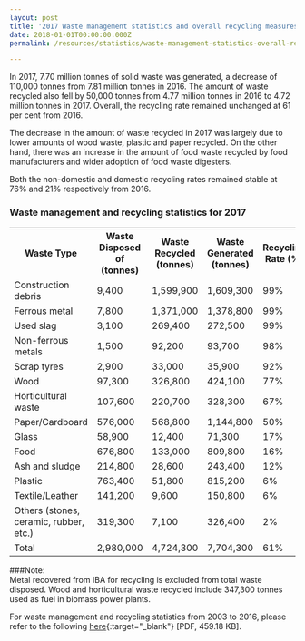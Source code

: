 ```yaml
---
layout: post
title: '2017 Waste management statistics and overall recycling measures'
date: 2018-01-01T00:00:00.000Z
permalink: /resources/statistics/waste-management-statistics-overall-recycling

---
```



In 2017, 7.70 million tonnes of solid waste was generated, a decrease of 110,000 tonnes from 7.81 million tonnes in 2016. The amount of waste recycled also fell by 50,000 tonnes from 4.77 million tonnes in 2016 to 4.72 million tonnes in 2017. Overall, the recycling rate remained unchanged at 61 per cent from 2016.

The decrease in the amount of waste recycled in 2017 was largely due to lower amounts of wood waste, plastic and paper recycled. On the other hand, there was an increase in the amount of food waste recycled by food manufacturers and wider adoption of food waste digesters. 

Both the non-domestic and domestic recycling rates remained stable at 76% and 21% respectively from 2016.

### Waste management and recycling statistics for 2017

<style type="text/css">
.tg  {border-collapse:collapse;border-spacing:0;}
.tg td{font-family:Arial, sans-serif;font-size:14px;padding:10px 5px;border-style:solid;border-width:1px;overflow:hidden;word-break:normal;border-color:black;}
.tg th{font-family:Arial, sans-serif;font-size:14px;font-weight:normal;padding:10px 5px;border-style:solid;border-width:1px;overflow:hidden;word-break:normal;border-color:black;}
.tg .tg-0pky{border-color:inherit;text-align:left;vertical-align:top}
</style>
<table class="table-h">
  <tr>
    <th class="tg-0pky">Waste Type</th>
    <th class="tg-0pky">Waste Disposed of (tonnes)</th>
    <th class="tg-0pky">Waste Recycled (tonnes)</th>
    <th class="tg-0pky">Waste Generated (tonnes)</th>
    <th class="tg-0pky">Recycling Rate (%)</th>
  </tr>
  <tr>
    <td class="tg-0pky">Construction debris</td>
    <td class="tg-0pky">9,400</td>
    <td class="tg-0pky">1,599,900</td>
    <td class="tg-0pky">1,609,300</td>
    <td class="tg-0pky">99%</td>
  </tr>
  <tr>
    <td class="tg-0pky">Ferrous metal</td>
    <td class="tg-0pky">7,800</td>
    <td class="tg-0pky">1,371,000</td>
    <td class="tg-0pky">1,378,800</td>
    <td class="tg-0pky">99%</td>
  </tr>
  <tr>
    <td class="tg-0pky">Used slag</td>
    <td class="tg-0pky">3,100</td>
    <td class="tg-0pky">269,400</td>
    <td class="tg-0pky">272,500</td>
    <td class="tg-0pky">99%</td>
  </tr>
  <tr>
    <td class="tg-0pky">Non-ferrous metals</td>
    <td class="tg-0pky">1,500</td>
    <td class="tg-0pky">92,200</td>
    <td class="tg-0pky">93,700</td>
    <td class="tg-0pky">98%</td>
  </tr>
  <tr>
    <td class="tg-0pky">Scrap tyres</td>
    <td class="tg-0pky">2,900</td>
    <td class="tg-0pky">33,000</td>
    <td class="tg-0pky">35,900</td>
    <td class="tg-0pky">92%</td>
  </tr>
  <tr>
    <td class="tg-0pky">Wood</td>
    <td class="tg-0pky">97,300</td>
    <td class="tg-0pky">326,800</td>
    <td class="tg-0pky">424,100</td>
    <td class="tg-0pky">77%</td>
  </tr>
  <tr>
    <td class="tg-0pky">Horticultural waste</td>
    <td class="tg-0pky">107,600</td>
    <td class="tg-0pky">220,700</td>
    <td class="tg-0pky">328,300</td>
    <td class="tg-0pky">67%</td>
  </tr>
  <tr>
    <td class="tg-0pky">Paper/Cardboard</td>
    <td class="tg-0pky">576,000</td>
    <td class="tg-0pky">568,800</td>
    <td class="tg-0pky">1,144,800</td>
    <td class="tg-0pky">50%</td>
  </tr>
  <tr>
    <td class="tg-0pky">Glass</td>
    <td class="tg-0pky">58,900</td>
    <td class="tg-0pky">12,400</td>
    <td class="tg-0pky">71,300</td>
    <td class="tg-0pky">17%</td>
  </tr>
  <tr>
    <td class="tg-0pky">Food</td>
    <td class="tg-0pky">676,800</td>
    <td class="tg-0pky">133,000</td>
    <td class="tg-0pky">809,800</td>
    <td class="tg-0pky">16%</td>
  </tr>
  <tr>
    <td class="tg-0pky">Ash and sludge</td>
    <td class="tg-0pky">214,800</td>
    <td class="tg-0pky">28,600</td>
    <td class="tg-0pky">243,400</td>
    <td class="tg-0pky">12%</td>
  </tr>
  <tr>
    <td class="tg-0pky">Plastic</td>
    <td class="tg-0pky">763,400</td>
    <td class="tg-0pky">51,800</td>
    <td class="tg-0pky">815,200</td>
    <td class="tg-0pky">6%</td>
  </tr>
  <tr>
    <td class="tg-0pky">Textile/Leather</td>
    <td class="tg-0pky">141,200</td>
    <td class="tg-0pky">9,600</td>
    <td class="tg-0pky">150,800</td>
    <td class="tg-0pky">6%</td>
  </tr>
  <tr>
    <td class="tg-0pky">Others (stones, ceramic, rubber, etc.)</td>
    <td class="tg-0pky">319,300</td>
    <td class="tg-0pky">7,100</td>
    <td class="tg-0pky">326,400</td>
    <td class="tg-0pky">2%</td>
  </tr>
  <tr>
    <td class="tg-0pky">Total</td>
    <td class="tg-0pky">2,980,000</td>
    <td class="tg-0pky">4,724,300</td>
    <td class="tg-0pky">7,704,300</td>
    <td class="tg-0pky">61%</td>
  </tr>
</table>


###Note:      
Metal recovered from IBA for recycling is excluded from total waste disposed.
Wood and horticultural waste recycled include 347,300 tonnes used as fuel in biomass power plants.

For waste management and recycling statistics from 2003 to 2016, please refer to the following [here](https://www.nea.gov.sg/docs/default-source/our-services/waste-management/wastestats-2003-20164197a3fd04d34770bafba09393d0fdf0.pdf){:target="_blank"}  [PDF, 459.18 KB].
